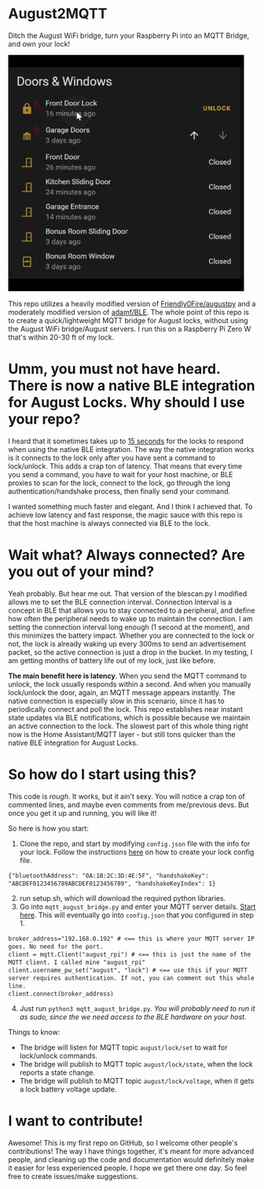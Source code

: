 # August2MQTT
Ditch the August WiFi bridge, turn your Raspberry Pi into an MQTT Bridge, and own your lock!

![](lock.gif)

This repo utilizes a heavily modified version of [Friendly0Fire/augustpy](https://github.com/Friendly0Fire/augustpy) and a moderately modified version of [adamf/BLE](https://github.com/adamf/BLE). The whole point of this repo is to create a quick/lightweight MQTT bridge for August locks, without using the August WiFi bridge/August servers. I run this on a Raspberry Pi Zero W that's within 20-30 ft of my lock.

# Umm, you must not have heard. There is now a native BLE integration for August Locks. Why should I use your repo?
I heard that it sometimes takes up to [15 seconds](https://github.com/esphome/issues/issues/3761#issuecomment-1333079982) for the locks to respond when using the native BLE integration. The way the native integration works is it connects to the lock only after you have sent a command to lock/unlock. This adds a crap ton of latency. That means that every time you send a command, you have to wait for your host machine, or BLE proxies to scan for the lock, connect to the lock, go through the long authentication/handshake process, then finally send your command.

I wanted something much faster and elegant. And I think I achieved that. To achieve low latency and fast response, the magic sauce with this repo is that the host machine is always connected via BLE to the lock.

# Wait what? Always connected? Are you out of your mind?
Yeah probably. But hear me out. That version of the blescan.py I modified allows me to set the BLE connection interval. Connection Interval is a concept in BLE that allows you to stay connected to a peripheral, and define how often the peripheral needs to wake up to maintain the connection. I am setting the connection interval long enough (1 second at the moment), and this minimizes the battery impact. Whether you are connected to the lock or not, the lock is already waking up every 300ms to send an advertisement packet, so the active connection is just a drop in the bucket. In my testing, I am getting months of battery life out of my lock, just like before.

__The main benefit here is latency__. When you send the MQTT command to unlock, the lock usually responds within a second. And when you manually lock/unlock the door, again, an MQTT message appears instantly. The native connection is especially slow in this scenario, since it has to periodically connect and poll the lock. This repo establishes near instant state updates via BLE notifications, which is possible because we maintain an active connection to the lock. The slowest part of this whole thing right now is the Home Assistant/MQTT layer - but still tons quicker than the native BLE integration for August Locks.

# So how do I start using this?
This code is *rough*. It works, but it ain't sexy. You will notice a crap ton of commented lines, and maybe even comments from me/previous devs. But once you get it up and running, you will like it! 

So here is how you start:
1. Clone the repo, and start by modifying `config.json` file with the info for your lock. Follow the instructions [here](https://github.com/Friendly0Fire/augustpy#putting-it-all-together) on how to create your lock config file. 

```
{"bluetoothAddress": "0A:1B:2C:3D:4E:5F", "handshakeKey": "ABCDEF0123456789ABCDEF0123456789", "handshakeKeyIndex": 1}
```
2. run setup.sh, which will download the required python libraries.
3. Go into `mqtt_august_bridge.py` and enter your MQTT server details. [Start here](https://github.com/aeozyalcin/August2MQTT/blob/7c642023cf61f34ea4f855b16ca4c509ae64ce11/mqtt_august_bridge.py#L65). This will eventually go into `config.json` that you configured in step 1.

```
broker_address="192.168.0.192" # <== this is where your MQTT server IP goes. No need for the port.
client = mqtt.Client("august_rpi") # <== this is just the name of the MQTT client. I called mine "august_rpi"
client.username_pw_set("august", "lock") # <== use this if your MQTT server requires authentication. If not, you can comment out this whole line.
client.connect(broker_address)
```
4. Just run `python3 mqtt_august_bridge.py`. *You will probably need to run it as sudo, since the we need access to the BLE hardware on your host.* 

Things to know:
- The bridge will listen for MQTT topic `august/lock/set` to wait for lock/unlock commands.
- The bridge will publish to MQTT topic `august/lock/state`, when the lock reports a state change.
- The bridge will publish to MQTT topic `august/lock/voltage`, when it gets a lock battery voltage update.

# I want to contribute!
Awesome! This is my first repo on GitHub, so I welcome other people's contributions! The way I have things together, it's meant for more advanced people, and cleaning up the code and documentation would definitely make it easier for less experienced people. I hope we get there one day. So feel free to create issues/make suggestions.
